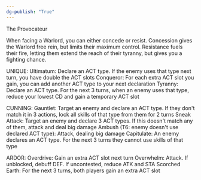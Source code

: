 ```yaml
---
dg-publish: "True"
---
```


The Provocateur

When facing a Warlord, you can either concede or resist. Concession gives the Warlord free rein, but limits their maximum control. Resistance fuels their fire, letting them extend the reach of their tyranny, but gives you a fighting chance.

UNIQUE:
Ultimatum: Declare an ACT type. If the enemy uses that type next turn, you have double the ACT slots
Conqueror: For each extra ACT slot you gain, you can add another ACT type to your next declaration
Tyranny: Declare an ACT type. For the next 3 turns, when an enemy uses that type, reduce your lowest CD and gain a temporary ACT slot

CUNNING:
Gauntlet: Target an enemy and declare an ACT type. If they don't match it in 3 actions, lock all skills of that type from them for 2 turns
Sneak Attack: Target an enemy and declare 3 ACT types. If this doesn't match any of them, attack and deal big damage
Ambush (T6: enemy doesn't use declared ACT type): Attack, dealing big damage
Capitulate: An enemy declares an ACT type. For the next 3 turns they cannot use skills of that type

ARDOR:
Overdrive: Gain an extra ACT slot next turn
Overwhelm: Attack. If unblocked, debuff DEF. If uncontested, reduce ATK and STA
Scorched Earth: For the next 3 turns, both players gain an extra ACT slot
